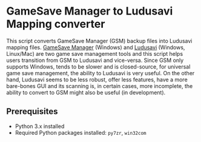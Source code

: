 # GameSave Manager to Ludusavi Mapping converter

This script converts GameSave Manager (GSM) backup files into Ludusavi mapping files. [GameSave Manager](https://www.gamesave-manager.com/) (Windows) and [Ludusavi](https://github.com/mtkennerly/ludusavi) (Windows, Linux/Mac) are two game save management tools and this script helps users transition from GSM to Ludusavi and vice-versa. Since GSM only supports Windows, tends to be slower and is closed-source, for universal game save management, the ability to Ludusavi is very useful. On the other hand, Ludusavi seems to be less robust, offer less features, have a more bare-bones GUI and its scanning is, in certain cases, more incomplete, the ability to convert to GSM might also be useful (in development).

## Prerequisites

- Python 3.x installed
- Required Python packages installed: `py7zr`, `win32com`